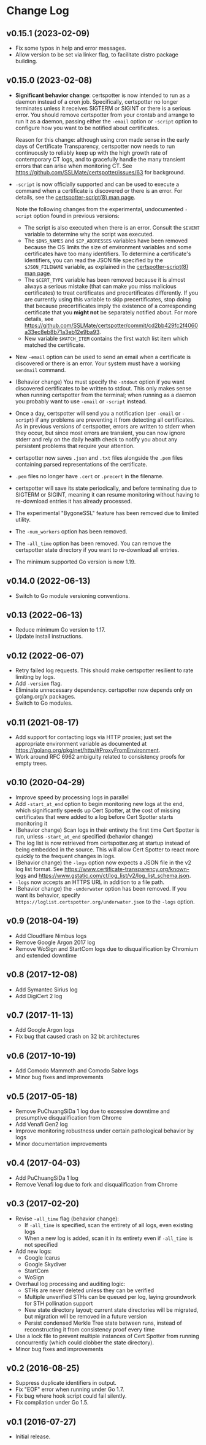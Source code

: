 # Change Log

## v0.15.1 (2023-02-09)
- Fix some typos in help and error messages.
- Allow version to be set via linker flag, to facilitate distro package building.

## v0.15.0 (2023-02-08)
- **Significant behavior change**: certspotter is now intended to run as
  a daemon instead of a cron job.  Specifically, certspotter no longer
  terminates unless it receives SIGTERM or SIGINT or there is a serious error.
  You should remove certspotter from your crontab and arrange to run it as a
  daemon, passing either the `-email` option or `-script` option to configure
  how you want to be notified about certificates.

  Reason for this change: although using cron made sense in the early days of
  Certificate Transparency, certspotter now needs to run continuously to reliably
  keep up with the high growth rate of contemporary CT logs, and to gracefully
  handle the many transient errors that can arise when monitoring CT.
  See <https://github.com/SSLMate/certspotter/issues/63> for background.

- `-script` is now officially supported and can be used to execute
  a command when a certificate is discovered or there is an error.  For details,
  see the [certspotter-script(8) man page](man/certspotter-script.md).

  Note the following changes from the experimental, undocumented `-script`
  option found in previous versions:
  - The script is also executed when there is an error.  Consult the `$EVENT`
    variable to determine why the script was executed.
  - The `$DNS_NAMES` and `$IP_ADDRESSES` variables have been removed because
    the OS limits the size of environment variables and some certificates have
    too many identifiers.  To determine a certificate's identifiers, you can
    read the JSON file specified by the `$JSON_FILENAME` variable, as explained
    in the [certspotter-script(8) man page](man/certspotter-script.md).
  - The `$CERT_TYPE` variable has been removed because it is almost always
    a serious mistake (that can make you miss malicious certificates) to treat
    certificates and precertificates differently.  If you are currently
    using this variable to skip precertificates, stop doing that because
    precertificates imply the existence of a corresponding certificate that you
    **might not** be separately notified about.  For more details, see
    <https://github.com/SSLMate/certspotter/commit/cd2bb429fc2f4060a33ec8eb8b71a3eb12e9ba93>.
  - New variable `$WATCH_ITEM` contains the first watch list item which
    matched the certificate.

- New `-email` option can be used to send an email when a certificate is
  discovered or there is an error.  Your system must have a working `sendmail`
  command.

- (Behavior change) You must specify the `-stdout` option if you want discovered
  certificates to be written to stdout.  This only makes sense when running
  certspotter from the terminal; when running as a daemon you probably want to
  use `-email` or `-script` instead.

- Once a day, certspotter will send you a notification (per `-email` or
  `-script`) if any problems are preventing it from detecting all certificates.
  As in previous versions of certspotter, errors are written to stderr when they
  occur, but since most errors are transient, you can now ignore stderr and rely
  on the daily health check to notify you about any persistent problems that
  require your attention.

- certspotter now saves `.json` and `.txt` files alongside the `.pem` files
  containing parsed representations of the certificate.

- `.pem` files no longer have `.cert` or `.precert` in the filename.

- certspotter will save its state periodically, and before terminating due to
  SIGTERM or SIGINT, meaning it can resume monitoring without having to
  re-download entries it has already processed.

- The experimental "BygoneSSL" feature has been removed due to limited utility.

- The `-num_workers` option has been removed.

- The `-all_time` option has been removed. You can remove the certspotter state
  directory if you want to re-download all entries.

- The minimum supported Go version is now 1.19.

## v0.14.0 (2022-06-13)
- Switch to Go module versioning conventions.

## v0.13 (2022-06-13)
- Reduce minimum Go version to 1.17.
- Update install instructions.

## v0.12 (2022-06-07)
- Retry failed log requests.  This should make certspotter resilient
  to rate limiting by logs.
- Add `-version` flag.
- Eliminate unnecessary dependency. certspotter now depends only on
  golang.org/x packages.
- Switch to Go modules.

## v0.11 (2021-08-17)
- Add support for contacting logs via HTTP proxies;
  just set the appropriate environment variable as documented at
  <https://golang.org/pkg/net/http/#ProxyFromEnvironment>.
- Work around RFC 6962 ambiguity related to consistency proofs
  for empty trees.

## v0.10 (2020-04-29)
- Improve speed by processing logs in parallel
- Add `-start_at_end` option to begin monitoring new logs at the end,
  which significantly speeds up Cert Spotter, at the cost of missing
  certificates that were added to a log before Cert Spotter starts
  monitoring it
- (Behavior change) Scan logs in their entirety the first time Cert
  Spotter is run, unless `-start_at_end` specified (behavior change)
- The log list is now retrieved from certspotter.org at startup instead
  of being embedded in the source. This will allow Cert Spotter to react
  more quickly to the frequent changes in logs.
- (Behavior change) the `-logs` option now expects a JSON file in the v2
  log list format. See <https://www.certificate-transparency.org/known-logs>
  and <https://www.gstatic.com/ct/log_list/v2/log_list_schema.json>.
- `-logs` now accepts an HTTPS URL in addition to a file path.
- (Behavior change) the `-underwater` option has been removed. If you want
  its behavior, specify `https://loglist.certspotter.org/underwater.json` to
  the `-logs` option.

## v0.9 (2018-04-19)
- Add Cloudflare Nimbus logs
- Remove Google Argon 2017 log
- Remove WoSign and StartCom logs due to disqualification by Chromium
  and extended downtime

## v0.8 (2017-12-08)
- Add Symantec Sirius log
- Add DigiCert 2 log

## v0.7 (2017-11-13)
- Add Google Argon logs
- Fix bug that caused crash on 32 bit architectures

## v0.6 (2017-10-19)
- Add Comodo Mammoth and Comodo Sabre logs
- Minor bug fixes and improvements

## v0.5 (2017-05-18)
- Remove PuChuangSiDa 1 log due to excessive downtime and presumptive
  disqualification from Chrome
- Add Venafi Gen2 log
- Improve monitoring robustness under certain pathological behavior
  by logs
- Minor documentation improvements

## v0.4 (2017-04-03)
- Add PuChuangSiDa 1 log
- Remove Venafi log due to fork and disqualification from Chrome

## v0.3 (2017-02-20)
- Revise `-all_time` flag (behavior change):
  - If `-all_time` is specified, scan the entirety of all logs, even
    existing logs
  - When a new log is added, scan it in its entirety even if `-all_time`
    is not specified
- Add new logs:
  - Google Icarus
  - Google Skydiver
  - StartCom
  - WoSign
- Overhaul log processing and auditing logic:
  - STHs are never deleted unless they can be verified
  - Multiple unverified STHs can be queued per log, laying groundwork
    for STH pollination support
  - New state directory layout; current state directories will be
    migrated, but migration will be removed in a future version
  - Persist condensed Merkle Tree state between runs, instead of
    reconstructing it from consistency proof every time
- Use a lock file to prevent multiple instances of Cert Spotter from
  running concurrently (which could clobber the state directory).
- Minor bug fixes and improvements

## v0.2 (2016-08-25)
- Suppress duplicate identifiers in output.
- Fix "EOF" error when running under Go 1.7.
- Fix bug where hook script could fail silently.
- Fix compilation under Go 1.5.

## v0.1 (2016-07-27)
- Initial release.
